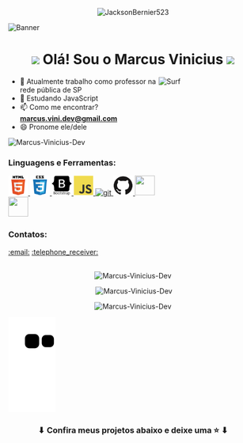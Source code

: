 <p align="center">
  <img src="https://readme-typing-svg.herokuapp.com?color=1AF761&lines=HTML+%7C%7C+CSS+%7C%7C+Git+%7C%7C+Github;Estudante+de+Engenharia+da+Computação;Aprendendo+algo+novo+todo+dia;A+melhor+maneira+de+prever+o+futuro+é+criá-lo.+(Peter+Drucker)&center=true&width=800&height=45" alt="JacksonBernier523">
</p>

![Banner](https://user-images.githubusercontent.com/114368047/195998274-35149a9d-5fc9-4ef4-ad71-61cd2948277d.jpg)
<h1 align="center">
  <img src="https://media.giphy.com/media/hvRJCLFzcasrR4ia7z/giphy.gif" width="28">
  Olá! Sou o Marcus Vinicius
  <img src="https://media.giphy.com/media/hvRJCLFzcasrR4ia7z/giphy.gif" width="28">
</h1>

<img align="right" alt="Surf" height="200" width="200"  src="https://user-images.githubusercontent.com/114368047/194947774-51ca199c-92c4-4d00-9331-ead29e353a66.png">

- 🔭 Atualmente trabalho como professor na rede pública de SP
- 🌱 Estudando JavaScript
- 📫 Como me encontrar? **marcus.vini.dev@gmail.com**
- 😄 Pronome ele/dele

<p align="left"> <img src="https://komarev.com/ghpvc/?username=Marcus-Vinicius-Dev&label=Profile%20views&color=0e75b6&style=flat" alt="Marcus-Vinicius-Dev" /> </p>

<h3 align="left">Linguagens e Ferramentas:</h3>   
<p align="left"> 
<a href="https://www.w3.org/html/" target="_blank" rel="noreferrer"> <img src="https://raw.githubusercontent.com/devicons/devicon/master/icons/html5/html5-original-wordmark.svg" alt="html5" width="40" height="40"/> </a> <a href="https://www.w3schools.com/css/" target="_blank" rel="noreferrer"> <img src="https://raw.githubusercontent.com/devicons/devicon/master/icons/css3/css3-original-wordmark.svg" alt="css3" width="40" height="40"/> </a> <a href="https://getbootstrap.com" target="_blank" rel="noreferrer"> <img src="https://raw.githubusercontent.com/devicons/devicon/master/icons/bootstrap/bootstrap-plain-wordmark.svg" alt="bootstrap" width="40" height="40"/> </a> <a href="https://developer.mozilla.org/en-US/docs/Web/JavaScript" target="_blank" rel="noreferrer"> <img src="https://raw.githubusercontent.com/devicons/devicon/master/icons/javascript/javascript-original.svg" alt="javascript" width="40" height="40"/> </a> <a href="https://git-scm.com/" target="_blank" rel="noreferrer"> <img src="https://www.vectorlogo.zone/logos/git-scm/git-scm-icon.svg" alt="git" width="40" height="40"/> </a> <a href="https://github.com/" target="_blank" rel="noreferrer"> <img src="https://raw.githubusercontent.com/devicons/devicon/master/icons/github/github-original.svg" alt="github" width="40" height="40"/> </a> <img width="40" height="40" src="https://upload.wikimedia.org/wikipedia/commons/thumb/9/9a/Visual_Studio_Code_1.35_icon.svg/1024px-Visual_Studio_Code_1.35_icon.svg.png"> <img width="40" height="40" src="https://upload.wikimedia.org/wikipedia/en/d/d2/Sublime_Text_3_logo.png">
</p>      
  
<h3 align="left">Contatos:</h3>
<div align="left" style="display: inline_block"> 
  <a href = "mailto:marcus.vini.dev@gmail.com" target="_blank">:email:</a> 
  <a href="https://web.whatsapp.com/send?phone=5511942502552" target="_blank">:telephone_receiver:</a>
</div><br>
  
<div align="center">
  
  <p><img src="https://github-readme-stats.vercel.app/api/top-langs?username=Marcus-Vinicius-Dev&show_icons=true&locale=en&layout=compact&theme=dark" alt="Marcus-Vinicius-Dev" />

  <p>&nbsp;<img src="https://github-readme-stats.vercel.app/api?username=Marcus-Vinicius-Dev&show_icons=true&locale=en&theme=dark" alt="Marcus-Vinicius-Dev" /></p>

  <p><img src="https://github-readme-streak-stats.herokuapp.com/?user=Marcus-Vinicius-Dev&&theme=dark" alt="Marcus-Vinicius-Dev" /></p>

</div>
 
  ![Snake animation](https://github.com/Marcus-Vinicius-Dev/Marcus-Vinicius-Dev/blob/output/github-contribution-grid-snake.svg)

<h3 align="center">
  ⬇ Confira meus projetos abaixo e deixe uma ⭐️ ⬇
</h3>
 

